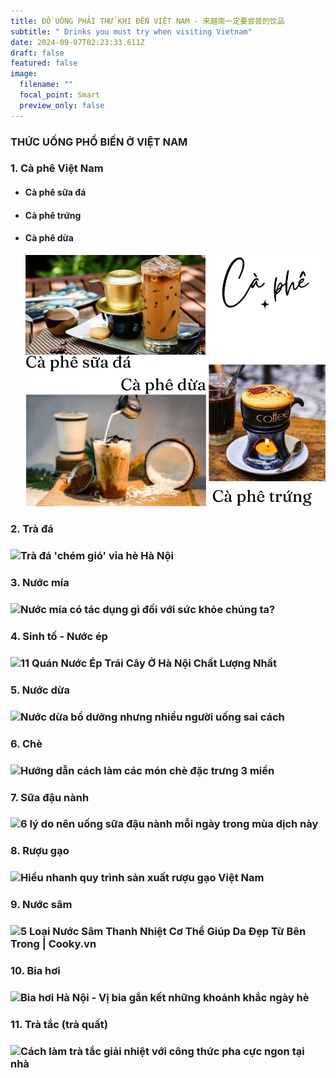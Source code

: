 ```yaml
---
title: ĐỒ UỐNG PHẢI THỬ KHI ĐẾN VIỆT NAM - 来越南一定要尝尝的饮品
subtitle: " Drinks you must try when visiting Vietnam"
date: 2024-09-07T02:23:33.611Z
draft: false
featured: false
image:
  filename: ""
  focal_point: Smart
  preview_only: false
---
```

### THỨC UỐNG PHỔ BIẾN Ở VIỆT NAM

### 1. **Cà phê Việt Nam**

* #### Cà phê sữa đá
* #### Cà phê trứng
* #### Cà phê dừa

  ![](black-and-white-modern-online-shop-facebook-post.png)

### 2. **Trà đá**

### ![Trà đá 'chém gió' vỉa hè Hà Nội](https://static-images.vnncdn.net/files/publish/2022/10/17/name-159-1304.jpg)

### 3. **Nước mía**

### ![Nước mía có tác dụng gì đối với sức khỏe chúng ta?](https://cdn.nhathuoclongchau.com.vn/unsafe/800x0/https://cms-prod.s3-sgn09.fptcloud.com/nuoc_mia_co_tac_dung_gi_doi_voi_suc_khoe_1_3faa508da1.jpg)

### 4. **Sinh tố - Nước ép**

### ![11 Quán Nước Ép Trái Cây Ở Hà Nội Chất Lượng Nhất](https://truejuice.vn/articles/wp-content/uploads/2023/03/quan-nuoc-ep-fresh-juice-truejuice.jpg)

### 5. **Nước dừa**

### ![Nước dừa bổ dưỡng nhưng nhiều người uống sai cách](https://suckhoedoisong.qltns.mediacdn.vn/324455921873985536/2022/8/29/dua-1-16617633760061376694743.jpg)

### 6. **Chè**

### ![Hướng dẫn cách làm các món chè đặc trưng 3 miền](https://pastaxi-manager.onepas.vn/content/uploads/articles/vuonghoai/che-3-mien/che-ba-mien-1.jpg)

### 7. **Sữa đậu nành**

### ![6 lý do nên uống sữa đậu nành mỗi ngày trong mùa dịch này](https://thanhnien.mediacdn.vn/uploaded/dieutrang.qc/2021_09_16/vinasoy/vinasoy-1_SYKV.jpg?width=500)

### 8. **Rượu gạo**

### ![Hiểu nhanh quy trình sản xuất rượu gạo Việt Nam](https://www.foodnk.com/wp-content/uploads/2024/04/hieu-nhanh-quy-trinh-san-xuat-ruou-gao-viet-nam-01.jpg)

### 9. **Nước sâm**

### ![5 Loại Nước Sâm Thanh Nhiệt Cơ Thể Giúp Da Đẹp Từ Bên Trong | Cooky.vn](https://media.cooky.vn/images/blog-2016/bidao.jpg)

### 10. **Bia hơi**

### ![Bia hơi Hà Nội - Vị bia gắn kết những khoảnh khắc ngày hè](https://vba.com.vn/Pic/images/image-20240207223852-1.jpeg)

### 11. **Trà tắc (trà quất)**

### ![Cách làm trà tắc giải nhiệt với công thức pha cực ngon tại nhà](https://cdn.tgdd.vn/Files/2019/02/19/1150790/lam-tra-tac-tu-pha-danh-bay-con-nong-mua-he-202103061546325264.jpg)